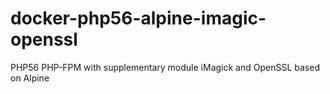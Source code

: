 # docker-php56-alpine-imagic-openssl
PHP56 PHP-FPM with supplementary module iMagick and OpenSSL based on Alpine
